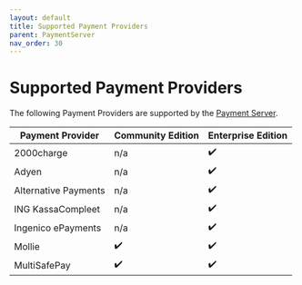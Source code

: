 ```yaml
---
layout: default
title: Supported Payment Providers
parent: PaymentServer
nav_order: 30
---
```

# Supported Payment Providers

The following Payment Providers are supported by the [Payment Server](readme.md).

| Payment Provider        | Community Edition | Enterprise Edition
| ----------------------- |-------------------|-------------------
| 2000charge              | n/a               | ✔️️
| Adyen                   | n/a               | ✔️️
| Alternative Payments    | n/a               | ✔️️
| ING KassaCompleet       | n/a               | ✔️️
| Ingenico ePayments      | n/a               | ✔️️
| Mollie                  | ✔️️               | ✔️️
| MultiSafePay            | ✔️️               | ✔️️